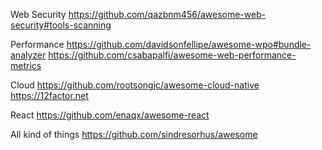 Web Security 
https://github.com/qazbnm456/awesome-web-security#tools-scanning

Performance
https://github.com/davidsonfellipe/awesome-wpo#bundle-analyzer
https://github.com/csabapalfi/awesome-web-performance-metrics

Cloud
https://github.com/rootsongjc/awesome-cloud-native
https://12factor.net

React 
https://github.com/enaqx/awesome-react

All kind of things
https://github.com/sindresorhus/awesome
